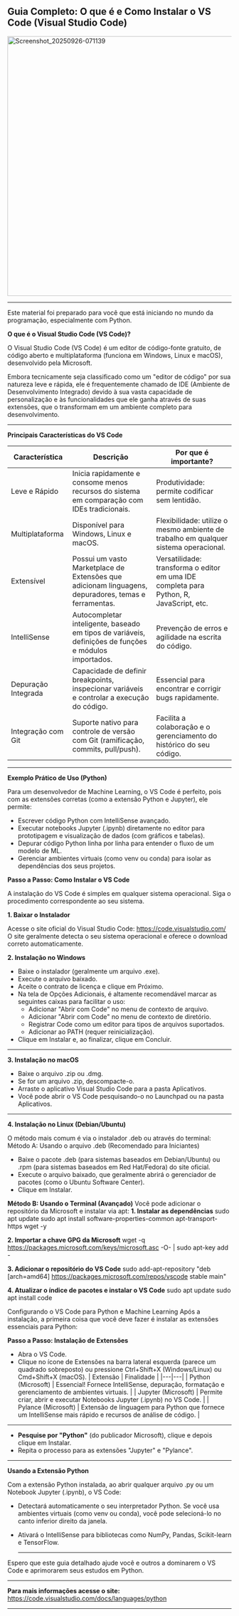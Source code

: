 ## Guia Completo: O que é e Como Instalar o VS Code (Visual Studio Code) 


<img width="998" height="584" alt="Screenshot_20250926-071139" src="https://github.com/user-attachments/assets/fbd6ebe6-3394-4c1c-a132-9dd64327c31f" />

---

Este material foi preparado para você que está iniciando no mundo da programação, especialmente com Python.

 **O que é o Visual Studio Code (VS Code)?**

O Visual Studio Code (VS Code) é um editor de código-fonte gratuito, de código aberto e multiplataforma (funciona em Windows, Linux e macOS), desenvolvido pela Microsoft.

Embora tecnicamente seja classificado como um "editor de código" por sua natureza leve e rápida, ele é frequentemente chamado de IDE (Ambiente de Desenvolvimento Integrado) devido à sua vasta capacidade de personalização e às funcionalidades que ele ganha através de suas extensões, que o transformam em um ambiente completo para desenvolvimento.

---


 **Principais Características do VS Code**
 
| Característica | Descrição | Por que é importante? |
|---|---|---|
| Leve e Rápido | Inicia rapidamente e consome menos recursos do sistema em comparação com IDEs tradicionais. | Produtividade: permite codificar sem lentidão. |
| Multiplataforma | Disponível para Windows, Linux e macOS. | Flexibilidade: utilize o mesmo ambiente de trabalho em qualquer sistema operacional. |
| Extensível | Possui um vasto Marketplace de Extensões que adicionam linguagens, depuradores, temas e ferramentas. | Versatilidade: transforma o editor em uma IDE completa para Python, R, JavaScript, etc. |
| IntelliSense | Autocompletar inteligente, baseado em tipos de variáveis, definições de funções e módulos importados. | Prevenção de erros e agilidade na escrita do código. |
| Depuração Integrada | Capacidade de definir breakpoints, inspecionar variáveis e controlar a execução do código. | Essencial para encontrar e corrigir bugs rapidamente. |
| Integração com Git | Suporte nativo para controle de versão com Git (ramificação, commits, pull/push). | Facilita a colaboração e o gerenciamento do histórico do seu código. |

---

 **Exemplo Prático de Uso (Python)**

Para um desenvolvedor de Machine Learning, o VS Code é perfeito, pois com as extensões corretas (como a extensão Python e Jupyter), ele permite:
 * Escrever código Python com IntelliSense avançado.
 * Executar notebooks Jupyter (.ipynb) diretamente no editor para prototipagem e visualização de dados (com gráficos e tabelas).
 * Depurar código Python linha por linha para entender o fluxo de um modelo de ML.
 * Gerenciar ambientes virtuais (como venv ou conda) para isolar as dependências dos seus projetos.


 **Passo a Passo: Como Instalar o VS Code**

A instalação do VS Code é simples em qualquer sistema operacional. Siga o procedimento correspondente ao seu sistema.

**1. Baixar o Instalador**

Acesse o site oficial do Visual Studio Code: https://code.visualstudio.com/
O site geralmente detecta o seu sistema operacional e oferece o download correto automaticamente.

 **2. Instalação no Windows**
 
 * Baixe o instalador (geralmente um arquivo .exe).
 * Execute o arquivo baixado.
 * Aceite o contrato de licença e clique em Próximo.
 * Na tela de Opções Adicionais, é altamente recomendável marcar as seguintes caixas para facilitar o uso:
   * Adicionar "Abrir com Code" no menu de contexto de arquivo.
   * Adicionar "Abrir com Code" no menu de contexto de diretório.
   * Registrar Code como um editor para tipos de arquivos suportados.
   * Adicionar ao PATH (requer reinicialização).
 * Clique em Instalar e, ao finalizar, clique em Concluir.

---

**3. Instalação no macOS**

 * Baixe o arquivo .zip ou .dmg.
 * Se for um arquivo .zip, descompacte-o.
 * Arraste o aplicativo Visual Studio Code para a pasta Aplicativos.
 * Você pode abrir o VS Code pesquisando-o no Launchpad ou na pasta Aplicativos.

---

**4. Instalação no Linux (Debian/Ubuntu)**

O método mais comum é via o instalador .deb ou através do terminal:
Método A: Usando o arquivo .deb (Recomendado para Iniciantes)
 * Baixe o pacote .deb (para sistemas baseados em Debian/Ubuntu) ou .rpm (para sistemas baseados em Red Hat/Fedora) do site oficial.
 * Execute o arquivo baixado, que geralmente abrirá o gerenciador de pacotes (como o Ubuntu Software Center).
 * Clique em Instalar.

**Método B: Usando o Terminal (Avançado)**
Você pode adicionar o repositório da Microsoft e instalar via apt:
 **1. Instalar as dependências**
sudo apt update
sudo apt install software-properties-common apt-transport-https wget -y

**2. Importar a chave GPG da Microsoft**
wget -q https://packages.microsoft.com/keys/microsoft.asc -O- | sudo apt-key add -

**3. Adicionar o repositório do VS Code**
sudo add-apt-repository "deb [arch=amd64] https://packages.microsoft.com/repos/vscode stable main"

**4. Atualizar o índice de pacotes e instalar o VS Code**
sudo apt update
sudo apt install code

 Configurando o VS Code para Python e Machine Learning
Após a instalação, a primeira coisa que você deve fazer é instalar as extensões essenciais para Python:

**Passo a Passo: Instalação de Extensões**

 * Abra o VS Code.
 * Clique no ícone de Extensões na barra lateral esquerda (parece um quadrado sobreposto) ou pressione Ctrl+Shift+X (Windows/Linux) ou Cmd+Shift+X (macOS).
| Extensão | Finalidade |
|---|---|
| Python (Microsoft) | Essencial! Fornece IntelliSense, depuração, formatação e gerenciamento de ambientes virtuais. |
| Jupyter (Microsoft) | Permite criar, abrir e executar Notebooks Jupyter (.ipynb) no VS Code. |
| Pylance (Microsoft) | Extensão de linguagem para Python que fornece um IntelliSense mais rápido e recursos de análise de código. |
 
 ---
 
 * **Pesquise por "Python"** (do publicador Microsoft), clique e depois clique em Instalar.
 * Repita o processo para as extensões "Jupyter" e "Pylance".

---

**Usando a Extensão Python**

Com a extensão Python instalada, ao abrir qualquer arquivo .py ou um Notebook Jupyter (.ipynb), o VS Code:
 * Detectará automaticamente o seu interpretador Python. Se você usa ambientes virtuais (como venv ou conda), você pode selecioná-lo no canto inferior direito da janela.
 * Ativará o IntelliSense para bibliotecas como NumPy, Pandas, Scikit-learn e TensorFlow.

   ---
   
Espero que este guia detalhado ajude você e outros a dominarem o VS Code e aprimorarem seus estudos em Python.


---

**Para mais informações acesse o site:**
https://code.visualstudio.com/docs/languages/python


---




